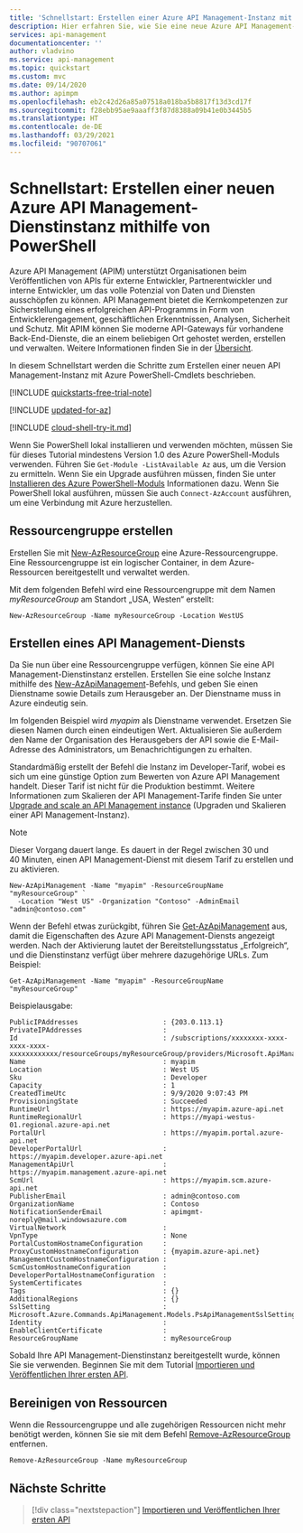 ```yaml
---
title: 'Schnellstart: Erstellen einer Azure API Management-Instanz mit PowerShell | Microsoft-Dokumentation'
description: Hier erfahren Sie, wie Sie eine neue Azure API Management-Instanz mithilfe von Azure PowerShell erstellen.
services: api-management
documentationcenter: ''
author: vladvino
ms.service: api-management
ms.topic: quickstart
ms.custom: mvc
ms.date: 09/14/2020
ms.author: apimpm
ms.openlocfilehash: eb2c42d26a85a07518a018ba5b8817f13d3cd17f
ms.sourcegitcommit: f28ebb95ae9aaaff3f87d8388a09b41e0b3445b5
ms.translationtype: HT
ms.contentlocale: de-DE
ms.lasthandoff: 03/29/2021
ms.locfileid: "90707061"
---
```

# <a name="quickstart-create-a-new-azure-api-management-service-instance-by-using-powershell"></a>Schnellstart: Erstellen einer neuen Azure API Management-Dienstinstanz mithilfe von PowerShell

Azure API Management (APIM) unterstützt Organisationen beim Veröffentlichen von APIs für externe Entwickler, Partnerentwickler und interne Entwickler, um das volle Potenzial von Daten und Diensten ausschöpfen zu können. API Management bietet die Kernkompetenzen zur Sicherstellung eines erfolgreichen API-Programms in Form von Entwicklerengagement, geschäftlichen Erkenntnissen, Analysen, Sicherheit und Schutz. Mit APIM können Sie moderne API-Gateways für vorhandene Back-End-Dienste, die an einem beliebigen Ort gehostet werden, erstellen und verwalten. Weitere Informationen finden Sie in der [Übersicht](api-management-key-concepts.md).

In diesem Schnellstart werden die Schritte zum Erstellen einer neuen API Management-Instanz mit Azure PowerShell-Cmdlets beschrieben.

[!INCLUDE [quickstarts-free-trial-note](../../includes/quickstarts-free-trial-note.md)]

[!INCLUDE [updated-for-az](../../includes/updated-for-az.md)]

[!INCLUDE [cloud-shell-try-it.md](../../includes/cloud-shell-try-it.md)]

Wenn Sie PowerShell lokal installieren und verwenden möchten, müssen Sie für dieses Tutorial mindestens Version 1.0 des Azure PowerShell-Moduls verwenden. Führen Sie `Get-Module -ListAvailable Az` aus, um die Version zu ermitteln. Wenn Sie ein Upgrade ausführen müssen, finden Sie unter [Installieren des Azure PowerShell-Moduls](/powershell/azure/install-Az-ps) Informationen dazu. Wenn Sie PowerShell lokal ausführen, müssen Sie auch `Connect-AzAccount` ausführen, um eine Verbindung mit Azure herzustellen.

## <a name="create-resource-group"></a>Ressourcengruppe erstellen

Erstellen Sie mit [New-AzResourceGroup](/powershell/module/az.resources/new-azresourcegroup) eine Azure-Ressourcengruppe. Eine Ressourcengruppe ist ein logischer Container, in dem Azure-Ressourcen bereitgestellt und verwaltet werden. 

Mit dem folgenden Befehl wird eine Ressourcengruppe mit dem Namen *myResourceGroup* am Standort „USA, Westen“ erstellt:

```azurepowershell-interactive
New-AzResourceGroup -Name myResourceGroup -Location WestUS
```

## <a name="create-an-api-management-service"></a>Erstellen eines API Management-Diensts

Da Sie nun über eine Ressourcengruppe verfügen, können Sie eine API Management-Dienstinstanz erstellen. Erstellen Sie eine solche Instanz mithilfe des [New-AzApiManagement](/powershell/module/az.apimanagement/new-azapimanagement)-Befehls, und geben Sie einen Dienstname sowie Details zum Herausgeber an. Der Dienstname muss in Azure eindeutig sein.

Im folgenden Beispiel wird *myapim* als Dienstname verwendet. Ersetzen Sie diesen Namen durch einen eindeutigen Wert. Aktualisieren Sie außerdem den Name der Organisation des Herausgebers der API sowie die E-Mail-Adresse des Administrators, um Benachrichtigungen zu erhalten.

Standardmäßig erstellt der Befehl die Instanz im Developer-Tarif, wobei es sich um eine günstige Option zum Bewerten von Azure API Management handelt. Dieser Tarif ist nicht für die Produktion bestimmt. Weitere Informationen zum Skalieren der API Management-Tarife finden Sie unter [Upgrade and scale an API Management instance](upgrade-and-scale.md) (Upgraden und Skalieren einer API Management-Instanz).

> [!NOTE]
> Dieser Vorgang dauert lange. Es dauert in der Regel zwischen 30 und 40 Minuten, einen API Management-Dienst mit diesem Tarif zu erstellen und zu aktivieren.

```azurepowershell-interactive
New-AzApiManagement -Name "myapim" -ResourceGroupName "myResourceGroup" `
  -Location "West US" -Organization "Contoso" -AdminEmail "admin@contoso.com" 
```

Wenn der Befehl etwas zurückgibt, führen Sie [Get-AzApiManagement](/powershell/module/az.apimanagement/get-azapimanagement) aus, damit die Eigenschaften des Azure API Management-Diensts angezeigt werden. Nach der Aktivierung lautet der Bereitstellungsstatus „Erfolgreich“, und die Dienstinstanz verfügt über mehrere dazugehörige URLs. Zum Beispiel:

```azurepowershell-interactive
Get-AzApiManagement -Name "myapim" -ResourceGroupName "myResourceGroup" 
```

Beispielausgabe:

```console
PublicIPAddresses                     : {203.0.113.1}
PrivateIPAddresses                    :
Id                                    : /subscriptions/xxxxxxxx-xxxx-xxxx-xxxx-xxxxxxxxxxxx/resourceGroups/myResourceGroup/providers/Microsoft.ApiManagement/service/myapim
Name                                  : myapim
Location                              : West US
Sku                                   : Developer
Capacity                              : 1
CreatedTimeUtc                        : 9/9/2020 9:07:43 PM
ProvisioningState                     : Succeeded
RuntimeUrl                            : https://myapim.azure-api.net
RuntimeRegionalUrl                    : https://myapi-westus-01.regional.azure-api.net
PortalUrl                             : https://myapim.portal.azure-api.net
DeveloperPortalUrl                    : https://myapim.developer.azure-api.net
ManagementApiUrl                      : https://myapim.management.azure-api.net
ScmUrl                                : https://myapim.scm.azure-api.net
PublisherEmail                        : admin@contoso.com
OrganizationName                      : Contoso
NotificationSenderEmail               : apimgmt-noreply@mail.windowsazure.com
VirtualNetwork                        :
VpnType                               : None
PortalCustomHostnameConfiguration     :
ProxyCustomHostnameConfiguration      : {myapim.azure-api.net}
ManagementCustomHostnameConfiguration :
ScmCustomHostnameConfiguration        :
DeveloperPortalHostnameConfiguration  :
SystemCertificates                    :
Tags                                  : {}
AdditionalRegions                     : {}
SslSetting                            : Microsoft.Azure.Commands.ApiManagement.Models.PsApiManagementSslSetting
Identity                              :
EnableClientCertificate               :
ResourceGroupName                     : myResourceGroup

```

Sobald Ihre API Management-Dienstinstanz bereitgestellt wurde, können Sie sie verwenden. Beginnen Sie mit dem Tutorial [Importieren und Veröffentlichen Ihrer ersten API](import-and-publish.md).

## <a name="clean-up-resources"></a>Bereinigen von Ressourcen

Wenn die Ressourcengruppe und alle zugehörigen Ressourcen nicht mehr benötigt werden, können Sie sie mit dem Befehl [Remove-AzResourceGroup](/powershell/module/az.resources/remove-azresourcegroup) entfernen.

```azurepowershell-interactive
Remove-AzResourceGroup -Name myResourceGroup
```

## <a name="next-steps"></a>Nächste Schritte

> [!div class="nextstepaction"]
> [Importieren und Veröffentlichen Ihrer ersten API](import-and-publish.md)
